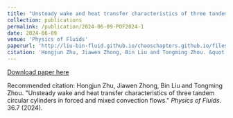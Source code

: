 ```yaml
---
title: "Unsteady wake and heat transfer characteristics of three tandem circular cylinders in forced and mixed convection flows"
collection: publications
permalink: /publication/2024-06-09-POF2024-1
date: 2024-06-09
venue: 'Physics of Fluids'
paperurl: 'http://liu-bin-fluid.github.io/chaoschapters.github.io/files/POF2024-1.pdf'
citation: 'Hongjun Zhu, Jiawen Zhong, Bin Liu and Tongming Zhou. &quot;Unsteady wake and heat transfer characteristics of three tandem circular cylinders in forced and mixed convection flows.&quot; <i>Physics of Fluids</i>.  36.7 (2024).'
---
```


<a href='http://liu-bin-fluid.github.io/chaoschapters.github.io/files/POF2024-1.pdf'>Download paper here</a>

Recommended citation: Hongjun Zhu, Jiawen Zhong, Bin Liu and Tongming Zhou. "Unsteady wake and heat transfer characteristics of three tandem circular cylinders in forced and mixed convection flows." <i>Physics of Fluids</i>.  36.7 (2024).

